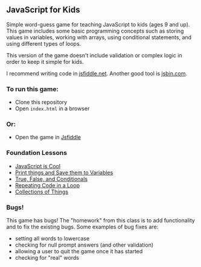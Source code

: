 ## JavaScript for Kids

Simple word-guess game for teaching JavaScript to kids (ages 9 and up). This game
includes some basic programming concepts such as storing values in variables, working
with arrays, using conditional statements, and using different types of loops.

This version of the game doesn't include validation or complex logic in order to
keep it simple for kids.

I recommend writing code in [jsfiddle.net](www.jsfiddle.net).
Another good tool is [jsbin.com](www.jsbin.com).

### To run this game:

* Clone this repository
* Open `index.html` in a browser

### Or:

* Open the game in [Jsfiddle](http://jsfiddle.net/lynnaloo/Lgeyx450)

### Foundation Lessons

* [JavaScript is Cool](lessons/how-cool-is-javascript.md)
* [Print things and Save them to Variables](lessons/outputs-and-variables.md)
* [True, False, and Conditionals](lessons/true-false-and-conditional.md)
* [Repeating Code in a Loop](lessons/doing-things-in-a-loop.md)
* [Collections of Things](lessons/collections-of-things.md)

### Bugs!

This game has bugs! The "homework" from this class is to add functionality and to fix
the existing bugs. Some examples of bug fixes are:

* setting all words to lowercase
* checking for null prompt answers (and other validation)
* allowing a user to quit the game once it has started
* checking for "real" words
